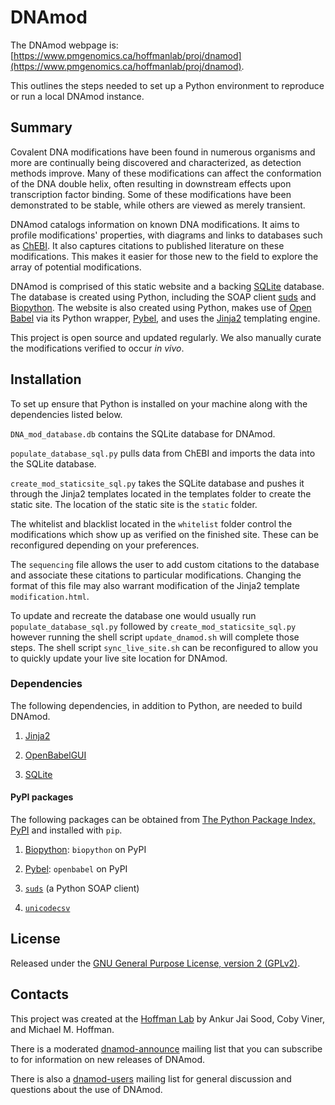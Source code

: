 # DNAmod #

The DNAmod webpage is: [https://www.pmgenomics.ca/hoffmanlab/proj/dnamod](https://www.pmgenomics.ca/hoffmanlab/proj/dnamod).

This outlines the steps needed to set up a Python environment to reproduce or run a local DNAmod instance.

## Summary ##

Covalent DNA modifications have been found in numerous organisms and more are continually being discovered and characterized, as detection methods improve. Many of these modifications can affect the conformation of the DNA double helix, often resulting in downstream effects upon transcription factor binding. Some of these modifications have been demonstrated to be stable, while others are viewed as merely transient.

DNAmod catalogs information on known DNA modifications. It aims to profile modifications' properties, with diagrams and links to databases such as [ChEBI](http://www.ebi.ac.uk/chebi). It also captures citations to published literature on these modifications. This makes it easier for those new to the field to explore the array of potential modifications.

DNAmod is comprised of this static website and a backing [SQLite](https://www.sqlite.org/) database. The database is created using Python, including the SOAP client [suds](https://fedorahosted.org/suds/) and [Biopython](http://biopython.org/wiki/Main_Page). The website is also created using Python, makes use of [Open Babel](http://openbabel.org/) via its Python wrapper, [Pybel](https://openbabel.org/docs/dev/UseTheLibrary/Python_Pybel.html), and uses the [Jinja2](http://jinja.pocoo.org/) templating engine.

This project is open source and updated regularly. We also manually curate the modifications verified to occur *in vivo*.

## Installation ##

To set up ensure that Python is installed on your machine along with the dependencies listed below.

```DNA_mod_database.db``` contains the SQLite database for DNAmod.

```populate_database_sql.py``` pulls data from ChEBI and imports the data into the SQLite database.

```create_mod_staticsite_sql.py``` takes the SQLite database and pushes it through the Jinja2 templates located in the templates folder to create the static site. The location of the static site is the ```static``` folder.

The whitelist and blacklist located in the ```whitelist``` folder control the modifications which show up as verified on the finished site. These can be reconfigured depending on your preferences.

The ```sequencing``` file allows the user to add custom citations to the database and associate these citations to particular modifications. Changing the format of this file may also warrant modification of the Jinja2 template ```modification.html```.

To update and recreate the database one would usually run ```populate_database_sql.py``` followed by ```create_mod_staticsite_sql.py``` however running the shell script ```update_dnamod.sh``` will complete those steps. The shell script ```sync_live_site.sh``` can be reconfigured to allow you to quickly update your live site location for DNAmod. 

### Dependencies ###

The following dependencies, in addition to Python, are needed to build DNAmod.

1. [Jinja2](http://jinja.pocoo.org/)

2. [OpenBabelGUI](http://openbabel.org/wiki/Category:Installation)

3. [SQLite](https://www.sqlite.org/)

#### PyPI packages ####

The following packages can be obtained from [The Python Package Index, PyPI](https://pypi.python.org/pypi) and installed with ```pip```.

1. [Biopython](http://biopython.org/wiki/Main_Page): ```biopython``` on PyPI

2. [Pybel](https://openbabel.org/docs/dev/UseTheLibrary/Python_Pybel.html): ```openbabel``` on PyPI

3. [```suds```](https://fedorahosted.org/suds/) (a Python SOAP client)

4. [```unicodecsv```](https://pypi.python.org/pypi/unicodecsv)

## License ##

Released under the [GNU General Purpose License, version 2 (GPLv2)](http://www.gnu.org/licenses/gpl-2.0-standalone.html).

## Contacts ##

This project was created at the [Hoffman Lab](https://www.pmgenomics.ca/hoffmanlab/) by Ankur Jai Sood, Coby Viner, and Michael M. Hoffman.

There is a moderated [dnamod-announce](https://listserv.utoronto.ca/cgi-bin/wa?A0=DNAMOD-ANNOUNCE-L&X=E5FDFD12D6CD9E97CC&Y) mailing list that you can subscribe to for information on new releases of DNAmod.

There is also a [dnamod-users](https://listserv.utoronto.ca/cgi-bin/wa?A0=DNAMOD-L&X=E5FDFD12D6CD9E97CC&Y) mailing list for general discussion and questions about the use of DNAmod.